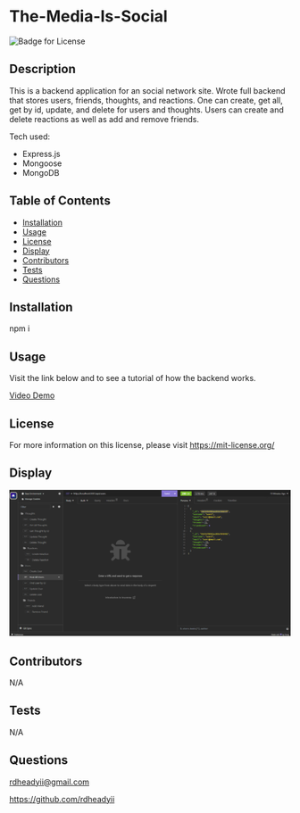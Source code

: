 # The-Media-Is-Social
  ![Badge for License](https://shields.io/badge/license-MIT-blue.svg)

## Description

This is a backend application for an social network site. Wrote full backend that stores users, friends, thoughts, and reactions. One can create, get all, get by id, update, and delete for users and thoughts. Users can create and delete reactions as well as add and remove friends.

Tech used:

* Express.js
* Mongoose
* MongoDB

## Table of Contents
* [Installation](#installation)
* [Usage](#usage)
* [License](#license)
* [Display](#display)
* [Contributors](#contributors)
* [Tests](#tests)
* [Questions](#questions)

## Installation
npm i

## Usage
Visit the link below and to see a tutorial of how the backend works.

[Video Demo](https://drive.google.com/file/d/1S5ivmmYiearHX71ditQP-aSU_v2-pkDT/view?usp=sharing)

## License
For more information on this license, please visit https://mit-license.org/

## Display
![Display of what insomnia looks like](./images/screenshot.PNG)

## Contributors
N/A

## Tests
N/A

## Questions
rdheadyii@gmail.com

https://github.com/rdheadyii
